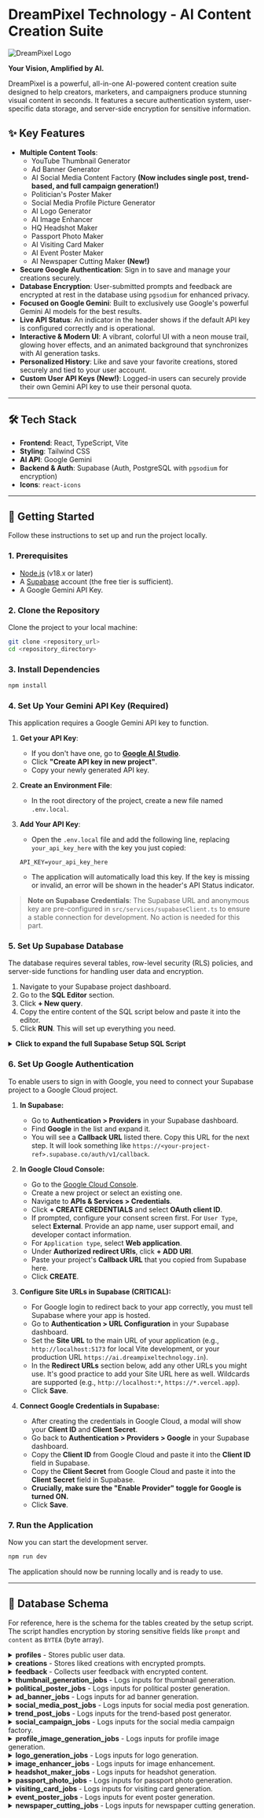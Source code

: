# DreamPixel Technology - AI Content Creation Suite

![DreamPixel Logo](https://ai.dreampixeltechnology.in/logo.svg)

**Your Vision, Amplified by AI.**

DreamPixel is a powerful, all-in-one AI-powered content creation suite designed to help creators, marketers, and campaigners produce stunning visual content in seconds. It features a secure authentication system, user-specific data storage, and server-side encryption for sensitive information.

## ✨ Key Features

-   **Multiple Content Tools**:
    -   YouTube Thumbnail Generator
    -   Ad Banner Generator
    -   AI Social Media Content Factory **(Now includes single post, trend-based, and full campaign generation!)**
    -   Politician's Poster Maker
    -   Social Media Profile Picture Generator
    -   AI Logo Generator
    -   AI Image Enhancer
    -   HQ Headshot Maker
    -   Passport Photo Maker
    -   AI Visiting Card Maker 
    -   AI Event Poster Maker
    -   AI Newspaper Cutting Maker **(New!)**
-   **Secure Google Authentication**: Sign in to save and manage your creations securely.
-   **Database Encryption**: User-submitted prompts and feedback are encrypted at rest in the database using `pgsodium` for enhanced privacy.
-   **Focused on Google Gemini**: Built to exclusively use Google's powerful Gemini AI models for the best results.
-   **Live API Status**: An indicator in the header shows if the default API key is configured correctly and is operational.
-   **Interactive & Modern UI**: A vibrant, colorful UI with a neon mouse trail, glowing hover effects, and an animated background that synchronizes with AI generation tasks.
-   **Personalized History**: Like and save your favorite creations, stored securely and tied to your user account.
-   **Custom User API Keys (New!)**: Logged-in users can securely provide their own Gemini API key to use their personal quota.

---

## 🛠️ Tech Stack

-   **Frontend**: React, TypeScript, Vite
-   **Styling**: Tailwind CSS
-   **AI API**: Google Gemini
-   **Backend & Auth**: Supabase (Auth, PostgreSQL with `pgsodium` for encryption)
-   **Icons**: `react-icons`

---

## 🚀 Getting Started

Follow these instructions to set up and run the project locally.

### 1. Prerequisites

-   [Node.js](https://nodejs.org/) (v18.x or later)
-   A [Supabase](https://supabase.com/) account (the free tier is sufficient).
-   A Google Gemini API Key.

### 2. Clone the Repository

Clone the project to your local machine:
```bash
git clone <repository_url>
cd <repository_directory>
```

### 3. Install Dependencies
```bash
npm install
```

### 4. Set Up Your Gemini API Key (Required)

This application requires a Google Gemini API key to function.

1.  **Get your API Key**:
    -   If you don't have one, go to [**Google AI Studio**](https://aistudio.google.com/app/apikey).
    -   Click **"Create API key in new project"**.
    -   Copy your newly generated API key.

2.  **Create an Environment File**:
    -   In the root directory of the project, create a new file named `.env.local`.

3.  **Add Your API Key**:
    -   Open the `.env.local` file and add the following line, replacing `your_api_key_here` with the key you just copied:
    ```
    API_KEY=your_api_key_here
    ```
    -   The application will automatically load this key. If the key is missing or invalid, an error will be shown in the header's API Status indicator.

> **Note on Supabase Credentials**: The Supabase URL and anonymous key are pre-configured in `src/services/supabaseClient.ts` to ensure a stable connection for development. No action is needed for this part.

### 5. Set Up Supabase Database

The database requires several tables, row-level security (RLS) policies, and server-side functions for handling user data and encryption.

1.  Navigate to your Supabase project dashboard.
2.  Go to the **SQL Editor** section.
3.  Click **+ New query**.
4.  Copy the entire content of the SQL script below and paste it into the editor.
5.  Click **RUN**. This will set up everything you need.

<details>
<summary><strong>Click to expand the full Supabase Setup SQL Script</strong></summary>

```sql
-- ========= ENCRYPTION SETUP =========
-- 1. Enable the pgsodium extension
CREATE EXTENSION IF NOT EXISTS pgsodium WITH SCHEMA pgsodium;

-- 2. Create a key to encrypt data
-- IMPORTANT: This key is stored in a protected schema. 
-- Keep this key safe and do not expose it on the client side.
INSERT INTO pgsodium.key (raw_key_new, name)
VALUES (pgsodium.crypto_aead_det_keygen(), 'dreampixel_encryption_key')
ON CONFLICT (name) DO NOTHING;

-- ========= TABLE: profiles =========
-- Stores public user data upon sign-up.
CREATE TABLE public.profiles (
  id UUID PRIMARY KEY REFERENCES auth.users(id) ON DELETE CASCADE,
  full_name TEXT,
  avatar_url TEXT,
  encrypted_gemini_key BYTEA -- New column for encrypted API key
);
-- Allow users to view their own profile and all other profiles.
ALTER TABLE public.profiles ENABLE ROW LEVEL SECURITY;
CREATE POLICY "Public profiles are viewable by everyone." ON public.profiles FOR SELECT USING (true);
CREATE POLICY "Users can insert their own profile." ON public.profiles FOR INSERT WITH CHECK (auth.uid() = id);
CREATE POLICY "Users can update own profile." ON public.profiles FOR UPDATE USING (auth.uid() = id);

-- Function to automatically create a profile when a new user signs up.
CREATE OR REPLACE FUNCTION public.handle_new_user()
RETURNS TRIGGER AS $$
BEGIN
  INSERT INTO public.profiles (id, full_name, avatar_url)
  VALUES (new.id, new.raw_user_meta_data->>'full_name', new.raw_user_meta_data->>'avatar_url');
  RETURN new;
END;
$$ LANGUAGE plpgsql SECURITY DEFINER;
-- Trigger the function on new user creation.
CREATE TRIGGER on_auth_user_created
AFTER INSERT ON auth.users
FOR EACH ROW EXECUTE FUNCTION public.handle_new_user();

-- ========= API KEY MANAGEMENT RPCs =========
-- RPC to securely set/update a user's encrypted Gemini API key.
CREATE OR REPLACE FUNCTION set_user_gemini_key(p_user_id UUID, p_api_key TEXT)
RETURNS void AS $$
DECLARE
  key_id UUID;
BEGIN
  SELECT id INTO key_id FROM pgsodium.key WHERE name = 'dreampixel_encryption_key';
  UPDATE public.profiles
  SET encrypted_gemini_key = pgsodium.crypto_aead_det_encrypt(p_api_key::bytea, 'user_api_key'::bytea, key_id)
  WHERE id = p_user_id;
END;
$$ LANGUAGE plpgsql SECURITY DEFINER;

-- RPC to securely retrieve a user's decrypted Gemini API key.
CREATE OR REPLACE FUNCTION get_user_gemini_key(p_user_id UUID)
RETURNS TEXT AS $$
DECLARE
  key_id UUID;
  decrypted_key TEXT;
BEGIN
  SELECT id INTO key_id FROM pgsodium.key WHERE name = 'dreampixel_encryption_key';
  SELECT pgsodium.crypto_aead_det_decrypt(encrypted_gemini_key, 'user_api_key'::bytea, key_id)::TEXT
  INTO decrypted_key
  FROM public.profiles
  WHERE id = p_user_id;
  RETURN decrypted_key;
END;
$$ LANGUAGE plpgsql SECURITY DEFINER;


-- ========= TABLE: creations =========
-- Stores liked creations with encrypted prompts.
CREATE TABLE public.creations (
  id UUID PRIMARY KEY DEFAULT gen_random_uuid(),
  user_id UUID REFERENCES public.profiles(id) ON DELETE CASCADE NOT NULL,
  prompt BYTEA, -- Encrypted prompt
  image_url TEXT NOT NULL,
  is_public BOOLEAN DEFAULT false NOT NULL,
  created_at TIMESTAMPTZ DEFAULT now() NOT NULL
);
-- Enable RLS and set policies
ALTER TABLE public.creations ENABLE ROW LEVEL SECURITY;
CREATE POLICY "Users can manage their own creations." ON public.creations
  FOR ALL USING (auth.uid() = user_id);
CREATE POLICY "Public creations are viewable by everyone." ON public.creations
  FOR SELECT USING (is_public = TRUE);

-- RPC to create an encrypted creation
CREATE OR REPLACE FUNCTION create_encrypted_creation(p_prompt TEXT, p_image_url TEXT, p_user_id UUID, p_is_public BOOLEAN DEFAULT false)
RETURNS void AS $$
DECLARE
  key_id UUID;
BEGIN
  SELECT id INTO key_id FROM pgsodium.key WHERE name = 'dreampixel_encryption_key';
  INSERT INTO public.creations (user_id, prompt, image_url, is_public)
  VALUES (
    p_user_id,
    pgsodium.crypto_aead_det_encrypt(p_prompt::bytea, 'dreampixel'::bytea, key_id),
    p_image_url,
    p_is_public
  );
END;
$$ LANGUAGE plpgsql SECURITY DEFINER;

-- RPC to get decrypted creations
CREATE OR REPLACE FUNCTION get_decrypted_creations(p_user_id UUID)
RETURNS TABLE(id UUID, prompt TEXT, image_url TEXT, created_at TIMESTAMPTZ) AS $$
DECLARE
  key_id UUID;
BEGIN
  SELECT id INTO key_id FROM pgsodium.key WHERE name = 'dreampixel_encryption_key';
  RETURN QUERY
  SELECT
    c.id,
    pgsodium.crypto_aead_det_decrypt(c.prompt, 'dreampixel'::bytea, key_id)::TEXT,
    c.image_url,
    c.created_at
  FROM public.creations c
  WHERE c.user_id = p_user_id
  ORDER BY c.created_at DESC;
END;
$$ LANGUAGE plpgsql SECURITY DEFINER;


-- ========= TABLE: feedback =========
-- Collects user feedback with encrypted content.
CREATE TABLE public.feedback (
  id UUID PRIMARY KEY DEFAULT gen_random_uuid(),
  user_id UUID REFERENCES public.profiles(id) ON DELETE CASCADE, -- Can be NULL for anonymous feedback
  content BYTEA, -- Encrypted content
  created_at TIMESTAMPTZ DEFAULT now() NOT NULL
);
-- Allow anyone to insert feedback.
ALTER TABLE public.feedback ENABLE ROW LEVEL SECURITY;
CREATE POLICY "Allow feedback submission" ON public.feedback FOR INSERT WITH CHECK (true);

-- RPC to submit encrypted feedback
CREATE OR REPLACE FUNCTION submit_encrypted_feedback(p_content TEXT, p_user_id UUID DEFAULT NULL)
RETURNS void AS $$
DECLARE
  key_id UUID;
BEGIN
  SELECT id INTO key_id FROM pgsodium.key WHERE name = 'dreampixel_encryption_key';
  INSERT INTO public.feedback (user_id, content)
  VALUES (
    p_user_id,
    pgsodium.crypto_aead_det_encrypt(p_content::bytea, 'dreampixel_feedback'::bytea, key_id)
  );
END;
$$ LANGUAGE plpgsql;


-- ========= JOB LOGGING TABLES =========
-- These tables log inputs for analytics and debugging. They don't need RLS if only accessed via service_role key on a server.
-- However, for Supabase client usage, we add policies to allow users to insert their own jobs.
CREATE TABLE public.thumbnail_generation_jobs (
  id UUID PRIMARY KEY DEFAULT gen_random_uuid(),
  user_id UUID REFERENCES public.profiles(id) ON DELETE CASCADE,
  created_at TIMESTAMPTZ DEFAULT now() NOT NULL,
  description TEXT,
  thumbnail_text TEXT,
  brand_details TEXT,
  style_id TEXT,
  aspect_ratio TEXT,
  headshot_filenames TEXT[]
);
ALTER TABLE public.thumbnail_generation_jobs ENABLE ROW LEVEL SECURITY;
CREATE POLICY "Users can insert their own thumbnail jobs" ON public.thumbnail_generation_jobs FOR INSERT WITH CHECK (auth.uid() = user_id);

CREATE TABLE public.political_poster_jobs (
  id UUID PRIMARY KEY DEFAULT gen_random_uuid(),
  user_id UUID REFERENCES public.profiles(id) ON DELETE CASCADE,
  created_at TIMESTAMPTZ DEFAULT now() NOT NULL,
  party_id TEXT,
  event_theme TEXT,
  custom_text TEXT,
  style_id TEXT,
  aspect_ratio TEXT,
  headshot_filenames TEXT[]
);
ALTER TABLE public.political_poster_jobs ENABLE ROW LEVEL SECURITY;
CREATE POLICY "Users can insert their own poster jobs" ON public.political_poster_jobs FOR INSERT WITH CHECK (auth.uid() = user_id);

CREATE TABLE public.ad_banner_jobs (
  id UUID PRIMARY KEY DEFAULT gen_random_uuid(),
  user_id UUID REFERENCES public.profiles(id) ON DELETE CASCADE,
  created_at TIMESTAMPTZ DEFAULT now() NOT NULL,
  product_description TEXT,
  headline TEXT,
  brand_details TEXT,
  style_id TEXT,
  aspect_ratio TEXT,
  product_image_filename TEXT,
  model_headshot_filename TEXT
);
ALTER TABLE public.ad_banner_jobs ENABLE ROW LEVEL SECURITY;
CREATE POLICY "Users can insert their own ad banner jobs" ON public.ad_banner_jobs FOR INSERT WITH CHECK (auth.uid() = user_id);

CREATE TABLE public.social_media_post_jobs (
  id UUID PRIMARY KEY DEFAULT gen_random_uuid(),
  user_id UUID REFERENCES public.profiles(id) ON DELETE CASCADE,
  created_at TIMESTAMPTZ DEFAULT now() NOT NULL,
  topic TEXT,
  platform TEXT,
  tone TEXT,
  call_to_action TEXT,
  style_id TEXT,
  aspect_ratio TEXT
);
ALTER TABLE public.social_media_post_jobs ENABLE ROW LEVEL SECURITY;
CREATE POLICY "Users can insert their own social post jobs" ON public.social_media_post_jobs FOR INSERT WITH CHECK (auth.uid() = user_id);

CREATE TABLE public.profile_image_generation_jobs (
  id UUID PRIMARY KEY DEFAULT gen_random_uuid(),
  user_id UUID REFERENCES public.profiles(id) ON DELETE CASCADE,
  created_at TIMESTAMPTZ DEFAULT now() NOT NULL,
  description TEXT,
  style_id TEXT,
  headshot_filenames TEXT[],
  aspect_ratio TEXT
);
ALTER TABLE public.profile_image_generation_jobs ENABLE ROW LEVEL SECURITY;
CREATE POLICY "Users can insert their own profile image jobs" ON public.profile_image_generation_jobs FOR INSERT WITH CHECK (auth.uid() = user_id);

CREATE TABLE public.logo_generation_jobs (
  id UUID PRIMARY KEY DEFAULT gen_random_uuid(),
  user_id UUID REFERENCES public.profiles(id) ON DELETE CASCADE,
  created_at TIMESTAMPTZ DEFAULT now() NOT NULL,
  company_name TEXT,
  slogan TEXT,
  description TEXT,
  style_id TEXT,
  headshot_filename TEXT,
  aspect_ratio TEXT
);
ALTER TABLE public.logo_generation_jobs ENABLE ROW LEVEL SECURITY;
CREATE POLICY "Users can insert their own logo jobs" ON public.logo_generation_jobs FOR INSERT WITH CHECK (auth.uid() = user_id);

CREATE TABLE public.image_enhancer_jobs (
  id UUID PRIMARY KEY DEFAULT gen_random_uuid(),
  user_id UUID REFERENCES public.profiles(id) ON DELETE CASCADE,
  created_at TIMESTAMPTZ DEFAULT now() NOT NULL,
  original_image_filename TEXT
);
ALTER TABLE public.image_enhancer_jobs ENABLE ROW LEVEL SECURITY;
CREATE POLICY "Users can insert their own image enhancer jobs" ON public.image_enhancer_jobs FOR INSERT WITH CHECK (auth.uid() = user_id);

CREATE TABLE public.headshot_maker_jobs (
  id UUID PRIMARY KEY DEFAULT gen_random_uuid(),
  user_id UUID REFERENCES public.profiles(id) ON DELETE CASCADE,
  created_at TIMESTAMPTZ DEFAULT now() NOT NULL,
  description TEXT,
  style_id TEXT,
  original_image_filename TEXT
);
ALTER TABLE public.headshot_maker_jobs ENABLE ROW LEVEL SECURITY;
CREATE POLICY "Users can insert their own headshot maker jobs" ON public.headshot_maker_jobs FOR INSERT WITH CHECK (auth.uid() = user_id);

CREATE TABLE public.passport_photo_jobs (
  id UUID PRIMARY KEY DEFAULT gen_random_uuid(),
  user_id UUID REFERENCES public.profiles(id) ON DELETE CASCADE,
  created_at TIMESTAMPTZ DEFAULT now() NOT NULL,
  style_id TEXT,
  size_id TEXT,
  background_color TEXT,
  photo_count INTEGER,
  original_image_filename TEXT
);
ALTER TABLE public.passport_photo_jobs ENABLE ROW LEVEL SECURITY;
CREATE POLICY "Users can insert their own passport photo jobs" ON public.passport_photo_jobs FOR INSERT WITH CHECK (auth.uid() = user_id);

CREATE TABLE public.visiting_card_jobs (
  id UUID PRIMARY KEY DEFAULT gen_random_uuid(),
  user_id UUID REFERENCES public.profiles(id) ON DELETE CASCADE,
  created_at TIMESTAMPTZ DEFAULT now() NOT NULL,
  company_name TEXT,
  person_name TEXT,
  title TEXT,
  contact_info TEXT,
  style_id TEXT,
  logo_filename TEXT,
  aspect_ratio TEXT
);
ALTER TABLE public.visiting_card_jobs ENABLE ROW LEVEL SECURITY;
CREATE POLICY "Users can insert their own visiting card jobs" ON public.visiting_card_jobs FOR INSERT WITH CHECK (auth.uid() = user_id);

CREATE TABLE public.event_poster_jobs (
  id UUID PRIMARY KEY DEFAULT gen_random_uuid(),
  user_id UUID REFERENCES public.profiles(id) ON DELETE CASCADE,
  created_at TIMESTAMPTZ DEFAULT now() NOT NULL,
  headline TEXT,
  branding TEXT,
  style_id TEXT,
  original_image_filename TEXT,
  event_date TEXT,
  event_time TEXT,
  event_venue TEXT,
  aspect_ratio TEXT
);
ALTER TABLE public.event_poster_jobs ENABLE ROW LEVEL SECURITY;
CREATE POLICY "Users can insert their own event poster jobs" ON public.event_poster_jobs FOR INSERT WITH CHECK (auth.uid() = user_id);

CREATE TABLE public.trend_post_jobs (
  id UUID PRIMARY KEY DEFAULT gen_random_uuid(),
  user_id UUID REFERENCES public.profiles(id) ON DELETE CASCADE,
  created_at TIMESTAMPTZ DEFAULT now() NOT NULL,
  base_keyword TEXT,
  selected_trend TEXT,
  style_id TEXT,
  aspect_ratio TEXT
);
ALTER TABLE public.trend_post_jobs ENABLE ROW LEVEL SECURITY;
CREATE POLICY "Users can insert their own trend post jobs" ON public.trend_post_jobs FOR INSERT WITH CHECK (auth.uid() = user_id);

-- Drop the old social_campaign_jobs table if it exists to clean up
DROP TABLE IF EXISTS public.social_campaign_jobs;

-- Create the new social_campaign_jobs table without the 'language' column
CREATE TABLE public.social_campaign_jobs (
  id UUID PRIMARY KEY DEFAULT gen_random_uuid(),
  user_id UUID REFERENCES public.profiles(id) ON DELETE CASCADE,
  created_at TIMESTAMPTZ DEFAULT now() NOT NULL,
  topic TEXT,
  keywords TEXT,
  link TEXT,
  creator_name TEXT,
  target_area TEXT,
  dress_style TEXT,
  headshot_filenames TEXT[],
  sample_image_filename TEXT,
  post_link TEXT
);
ALTER TABLE public.social_campaign_jobs ENABLE ROW LEVEL SECURITY;
CREATE POLICY "Users can insert their own social campaign jobs" ON public.social_campaign_jobs FOR INSERT WITH CHECK (auth.uid() = user_id);

CREATE TABLE public.newspaper_cutting_jobs (
  id UUID PRIMARY KEY DEFAULT gen_random_uuid(),
  user_id UUID REFERENCES public.profiles(id) ON DELETE CASCADE,
  created_at TIMESTAMPTZ DEFAULT now() NOT NULL,
  publication_name TEXT,
  issue_date DATE,
  headline TEXT,
  body_text TEXT,
  author TEXT,
  location TEXT,
  section TEXT,
  price TEXT,
  volume_issue TEXT,
  quote TEXT,
  weather_report TEXT,
  ad_snippet TEXT,
  language TEXT,
  style_id TEXT,
  image_filename TEXT,
  aspect_ratio TEXT
);
ALTER TABLE public.newspaper_cutting_jobs ENABLE ROW LEVEL SECURITY;
CREATE POLICY "Users can insert their own newspaper jobs" ON public.newspaper_cutting_jobs FOR INSERT WITH CHECK (auth.uid() = user_id);
```
</details>

### 6. Set Up Google Authentication

To enable users to sign in with Google, you need to connect your Supabase project to a Google Cloud project.

1.  **In Supabase:**
    -   Go to **Authentication > Providers** in your Supabase dashboard.
    -   Find **Google** in the list and expand it.
    -   You will see a **Callback URL** listed there. Copy this URL for the next step. It will look something like `https://<your-project-ref>.supabase.co/auth/v1/callback`.

2.  **In Google Cloud Console:**
    -   Go to the [Google Cloud Console](https://console.cloud.google.com/).
    -   Create a new project or select an existing one.
    -   Navigate to **APIs & Services > Credentials**.
    -   Click **+ CREATE CREDENTIALS** and select **OAuth client ID**.
    -   If prompted, configure your consent screen first. For `User Type`, select **External**. Provide an app name, user support email, and developer contact information.
    -   For `Application type`, select **Web application**.
    -   Under **Authorized redirect URIs**, click **+ ADD URI**.
    -   Paste your project's **Callback URL** that you copied from Supabase here.
    -   Click **CREATE**.

3.  **Configure Site URLs in Supabase (CRITICAL):**
    -   For Google login to redirect back to your app correctly, you must tell Supabase where your app is hosted.
    -   Go to **Authentication > URL Configuration** in your Supabase dashboard.
    -   Set the **Site URL** to the main URL of your application (e.g., `http://localhost:5173` for local Vite development, or your production URL `https://ai.dreampixeltechnology.in`).
    -   In the **Redirect URLs** section below, add any other URLs you might use. It's good practice to add your Site URL here as well. Wildcards are supported (e.g., `http://localhost:*`, `https://*.vercel.app`).
    -   Click **Save**.

4.  **Connect Google Credentials in Supabase:**
    -   After creating the credentials in Google Cloud, a modal will show your **Client ID** and **Client Secret**.
    -   Go back to **Authentication > Providers > Google** in your Supabase dashboard.
    -   Copy the **Client ID** from Google Cloud and paste it into the **Client ID** field in Supabase.
    -   Copy the **Client Secret** from Google Cloud and paste it into the **Client Secret** field in Supabase.
    -   **Crucially, make sure the "Enable Provider" toggle for Google is turned ON.**
    -   Click **Save**.

### 7. Run the Application

Now you can start the development server.

```bash
npm run dev
```
The application should now be running locally and is ready to use.

---

## 📄 Database Schema

For reference, here is the schema for the tables created by the setup script. The script handles encryption by storing sensitive fields like `prompt` and `content` as `BYTEA` (byte array).

<details>
<summary><strong>profiles</strong> - Stores public user data.</summary>

```sql
CREATE TABLE public.profiles (
  id UUID PRIMARY KEY REFERENCES auth.users(id) ON DELETE CASCADE,
  full_name TEXT,
  avatar_url TEXT,
  encrypted_gemini_key BYTEA -- Encrypted API key
);
```
</details>

<details>
<summary><strong>creations</strong> - Stores liked creations with encrypted prompts.</summary>

```sql
CREATE TABLE public.creations (
  id UUID PRIMARY KEY DEFAULT gen_random_uuid(),
  user_id UUID REFERENCES public.profiles(id) ON DELETE CASCADE,
  prompt BYTEA, -- Storing encrypted data as bytes
  image_url TEXT NOT NULL,
  is_public BOOLEAN DEFAULT false NOT NULL,
  created_at TIMESTAMPTZ DEFAULT now() NOT NULL
);
```
</details>

<details>
<summary><strong>feedback</strong> - Collects user feedback with encrypted content.</summary>

```sql
CREATE TABLE public.feedback (
  id UUID PRIMARY KEY DEFAULT gen_random_uuid(),
  user_id UUID REFERENCES public.profiles(id) ON DELETE CASCADE,
  content BYTEA, -- Storing encrypted data as bytes
  created_at TIMESTAMPTZ DEFAULT now() NOT NULL
);
```
</details>

<details>
<summary><strong>thumbnail_generation_jobs</strong> - Logs inputs for thumbnail generation.</summary>

```sql
CREATE TABLE public.thumbnail_generation_jobs (
  id UUID PRIMARY KEY DEFAULT gen_random_uuid(),
  user_id UUID REFERENCES public.profiles(id) ON DELETE CASCADE,
  created_at TIMESTAMPTZ DEFAULT now() NOT NULL,
  description TEXT,
  thumbnail_text TEXT,
  brand_details TEXT,
  style_id TEXT,
  aspect_ratio TEXT,
  headshot_filenames TEXT[]
);
```
</details>

<details>
<summary><strong>political_poster_jobs</strong> - Logs inputs for political poster generation.</summary>

```sql
CREATE TABLE public.political_poster_jobs (
  id UUID PRIMARY KEY DEFAULT gen_random_uuid(),
  user_id UUID REFERENCES public.profiles(id) ON DELETE CASCADE,
  created_at TIMESTAMPTZ DEFAULT now() NOT NULL,
  party_id TEXT,
  event_theme TEXT,
  custom_text TEXT,
  style_id TEXT,
  aspect_ratio TEXT,
  headshot_filenames TEXT[]
);
```
</details>

<details>
<summary><strong>ad_banner_jobs</strong> - Logs inputs for ad banner generation.</summary>

```sql
CREATE TABLE public.ad_banner_jobs (
  id UUID PRIMARY KEY DEFAULT gen_random_uuid(),
  user_id UUID REFERENCES public.profiles(id) ON DELETE CASCADE,
  created_at TIMESTAMPTZ DEFAULT now() NOT NULL,
  product_description TEXT,
  headline TEXT,
  brand_details TEXT,
  style_id TEXT,
  aspect_ratio TEXT,
  product_image_filename TEXT,
  model_headshot_filename TEXT
);
```
</details>

<details>
<summary><strong>social_media_post_jobs</strong> - Logs inputs for social media post generation.</summary>

```sql
CREATE TABLE public.social_media_post_jobs (
  id UUID PRIMARY KEY DEFAULT gen_random_uuid(),
  user_id UUID REFERENCES public.profiles(id) ON DELETE CASCADE,
  created_at TIMESTAMPTZ DEFAULT now() NOT NULL,
  topic TEXT,
  platform TEXT,
  tone TEXT,
  call_to_action TEXT,
  style_id TEXT,
  aspect_ratio TEXT
);
```
</details>

<details>
<summary><strong>trend_post_jobs</strong> - Logs inputs for the trend-based post generator.</summary>

```sql
CREATE TABLE public.trend_post_jobs (
  id UUID PRIMARY KEY DEFAULT gen_random_uuid(),
  user_id UUID REFERENCES public.profiles(id) ON DELETE CASCADE,
  created_at TIMESTAMPTZ DEFAULT now() NOT NULL,
  base_keyword TEXT,
  selected_trend TEXT,
  style_id TEXT,
  aspect_ratio TEXT
);
```
</details>

<details>
<summary><strong>social_campaign_jobs</strong> - Logs inputs for the social media campaign factory.</summary>

```sql
CREATE TABLE public.social_campaign_jobs (
  id UUID PRIMARY KEY DEFAULT gen_random_uuid(),
  user_id UUID REFERENCES public.profiles(id) ON DELETE CASCADE,
  created_at TIMESTAMPTZ DEFAULT now() NOT NULL,
  topic TEXT,
  keywords TEXT,
  link TEXT,
  creator_name TEXT,
  target_area TEXT,
  dress_style TEXT,
  headshot_filenames TEXT[],
  sample_image_filename TEXT,
  post_link TEXT
);
```
</details>

<details>
<summary><strong>profile_image_generation_jobs</strong> - Logs inputs for profile image generation.</summary>

```sql
CREATE TABLE public.profile_image_generation_jobs (
  id UUID PRIMARY KEY DEFAULT gen_random_uuid(),
  user_id UUID REFERENCES public.profiles(id) ON DELETE CASCADE,
  created_at TIMESTAMPTZ DEFAULT now() NOT NULL,
  description TEXT,
  style_id TEXT,
  headshot_filenames TEXT[],
  aspect_ratio TEXT
);
```
</details>

<details>
<summary><strong>logo_generation_jobs</strong> - Logs inputs for logo generation.</summary>

```sql
CREATE TABLE public.logo_generation_jobs (
  id UUID PRIMARY KEY DEFAULT gen_random_uuid(),
  user_id UUID REFERENCES public.profiles(id) ON DELETE CASCADE,
  created_at TIMESTAMPTZ DEFAULT now() NOT NULL,
  company_name TEXT,
  slogan TEXT,
  description TEXT,
  style_id TEXT,
  headshot_filename TEXT,
  aspect_ratio TEXT
);
```
</details>

<details>
<summary><strong>image_enhancer_jobs</strong> - Logs inputs for image enhancement.</summary>

```sql
CREATE TABLE public.image_enhancer_jobs (
  id UUID PRIMARY KEY DEFAULT gen_random_uuid(),
  user_id UUID REFERENCES public.profiles(id) ON DELETE CASCADE,
  created_at TIMESTAMPTZ DEFAULT now() NOT NULL,
  original_image_filename TEXT
);
```
</details>

<details>
<summary><strong>headshot_maker_jobs</strong> - Logs inputs for headshot generation.</summary>

```sql
CREATE TABLE public.headshot_maker_jobs (
  id UUID PRIMARY KEY DEFAULT gen_random_uuid(),
  user_id UUID REFERENCES public.profiles(id) ON DELETE CASCADE,
  created_at TIMESTAMPTZ DEFAULT now() NOT NULL,
  description TEXT,
  style_id TEXT,
  original_image_filename TEXT
);
```
</details>

<details>
<summary><strong>passport_photo_jobs</strong> - Logs inputs for passport photo generation.</summary>

```sql
CREATE TABLE public.passport_photo_jobs (
  id UUID PRIMARY KEY DEFAULT gen_random_uuid(),
  user_id UUID REFERENCES public.profiles(id) ON DELETE CASCADE,
  created_at TIMESTAMPTZ DEFAULT now() NOT NULL,
  style_id TEXT,
  size_id TEXT,
  background_color TEXT,
  photo_count INTEGER,
  original_image_filename TEXT
);
```
</details>

<details>
<summary><strong>visiting_card_jobs</strong> - Logs inputs for visiting card generation.</summary>

```sql
CREATE TABLE public.visiting_card_jobs (
  id UUID PRIMARY KEY DEFAULT gen_random_uuid(),
  user_id UUID REFERENCES public.profiles(id) ON DELETE CASCADE,
  created_at TIMESTAMPTZ DEFAULT now() NOT NULL,
  company_name TEXT,
  person_name TEXT,
  title TEXT,
  contact_info TEXT,
  style_id TEXT,
  logo_filename TEXT,
  aspect_ratio TEXT
);
```
</details>

<details>
<summary><strong>event_poster_jobs</strong> - Logs inputs for event poster generation.</summary>

```sql
CREATE TABLE public.event_poster_jobs (
  id UUID PRIMARY KEY DEFAULT gen_random_uuid(),
  user_id UUID REFERENCES public.profiles(id) ON DELETE CASCADE,
  created_at TIMESTAMPTZ DEFAULT now() NOT NULL,
  headline TEXT,
  branding TEXT,
  style_id TEXT,
  original_image_filename TEXT,
  event_date TEXT,
  event_time TEXT,
  event_venue TEXT,
  aspect_ratio TEXT
);
```
</details>

<details>
<summary><strong>newspaper_cutting_jobs</strong> - Logs inputs for newspaper cutting generation.</summary>

```sql
CREATE TABLE public.newspaper_cutting_jobs (
  id UUID PRIMARY KEY DEFAULT gen_random_uuid(),
  user_id UUID REFERENCES public.profiles(id) ON DELETE CASCADE,
  created_at TIMESTAMPTZ DEFAULT now() NOT NULL,
  publication_name TEXT,
  issue_date DATE,
  headline TEXT,
  body_text TEXT,
  author TEXT,
  location TEXT,
  section TEXT,
  price TEXT,
  volume_issue TEXT,
  quote TEXT,
  weather_report TEXT,
  ad_snippet TEXT,
  language TEXT,
  style_id TEXT,
  image_filename TEXT,
  aspect_ratio TEXT
);
```
</details>
